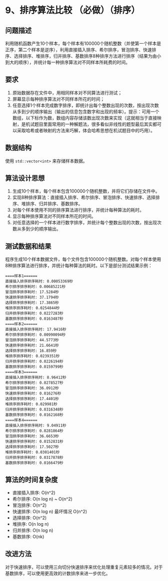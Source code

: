# 9、排序算法比较 （必做）（排序）

## 问题描述

利用随机函数产生10个样本，每个样本有100000个随机整数（并使第一个样本是正序，第二个样本是逆序），利用直接插入排序、希尔排序，冒泡排序、快速排序、选择排序、堆排序，归并排序、基数排序8种排序方法进行排序（结果为由小到大的顺序），并统计每一种排序算法对不同样本所耗费的时间。

## 要求

1. 原始数据存在文件中，用相同样本对不同算法进行测试；
2. 屏幕显示每种排序算法对不同样本所花的时间；
3. 任意选择1个样本完成数字排序，即统计出每个整数出现的次数，按出现次数从多到少的顺序输出（输出的信息包含数字和出现的频率）。提示：可用一个数组，以下标作为数，数组内容存储该数出现次数来实现（这就相当于直接映射，是机试题目里面常用的一种解题法，很多看似非线性的题型最后其实都可以采取哈希或者映射的方法来巧解，体会哈希思想在机试题目中的巧用）。

## 数据结构

使用 `std::vector<int>` 来存储样本数据。

## 算法设计思想

1. 生成10个样本，每个样本包含100000个随机整数，并将它们存储在文件中。
2. 实现8种排序算法：直接插入排序、希尔排序、冒泡排序、快速排序、选择排序、堆排序、归并排序、基数排序。
3. 对每个样本使用不同的排序算法进行排序，并统计每种算法的耗时。
4. 显示每种排序算法对不同样本所花的时间。
5. 对任意选择的一个样本进行数字排序，并统计每个整数出现的次数，按出现次数从多到少的顺序输出。

## 测试数据和结果

程序生成10个样本数据文件，每个文件包含100000个随机整数。对每个样本使用8种排序算法进行排序，并统计每种算法的耗时。以下是部分测试结果示例：

```
====样本1======
直接插入排序排序耗时: 0.00053369秒
希尔排序排序耗时: 0.00685221秒
冒泡排序排序耗时: 17.5284秒
快速排序排序耗时: 37.1794秒
选择排序排序耗时: 17.3865秒
堆排序排序耗时: 0.0254844秒
归并排序排序耗时: 0.0227283秒
基数排序排序耗时: 0.0163487秒
====样本2======
直接插入排序排序耗时: 17.9416秒
希尔排序排序耗时: 0.00990094秒
冒泡排序排序耗时: 44.5773秒
快速排序排序耗时: 21.6641秒
选择排序排序耗时: 16.859秒
堆排序排序耗时: 0.0239351秒
归并排序排序耗时: 0.0226194秒
基数排序排序耗时: 0.0159799秒
====样本3======
直接插入排序排序耗时: 8.96412秒
希尔排序排序耗时: 0.0278527秒
冒泡排序排序耗时: 36.0912秒
快速排序排序耗时: 0.016276秒
选择排序排序耗时: 17.4401秒
堆排序排序耗时: 0.029981秒
归并排序排序耗时: 0.0316348秒
基数排序排序耗时: 0.0162168秒
====样本4======
直接插入排序排序耗时: 9.04911秒
希尔排序排序耗时: 0.0281864秒
冒泡排序排序耗时: 36.6653秒
快速排序排序耗时: 0.0152831秒
选择排序排序耗时: 17.5027秒
堆排序排序耗时: 0.0301401秒
归并排序排序耗时: 0.0317878秒
基数排序排序耗时: 0.0166479秒
```

## 算法的时间复杂度

- 直接插入排序: O(n^2)
- 希尔排序: O(n log n) ~ O(n^2)
- 冒泡排序: O(n^2)
- 快速排序: O(n log n) 最坏情况 O(n^2)
- 选择排序: O(n^2)
- 堆排序: O(n log n)
- 归并排序: O(n log n)
- 基数排序: O(nk)

## 改进方法

对于快速排序，可以使用三向切分快速排序来优化处理重复元素较多的情况。对于基数排序，可以使用更高效的计数排序来进一步优化。
